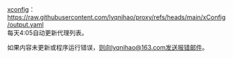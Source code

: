 [xconfig](https://xconfig.pages.dev/index2)：<br>
https://raw.githubusercontent.com/lyqnihao/proxy/refs/heads/main/xConfig/output.yaml<br>
每天4:05自动更新代理列表。 <br>

如果内容未更新或程序运行错误，则向lyqnihao@163.com发送报错邮件。
